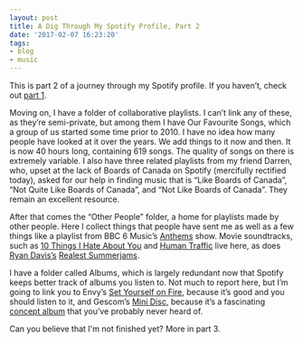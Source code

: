 ```yaml
---
layout: post
title: A Dig Through My Spotify Profile, Part 2
date: '2017-02-07 16:23:20'
tags:
- blog
- music
---
```


This is part 2 of a journey through my Spotify profile. If you haven’t, check out [part 1](http://www.shrieking.net/a-dig-through-my-spotify-profile-part-1/).

Moving on, I have a folder of collaborative playlists. I can’t link any of these, as they’re semi-private, but among them I have Our Favourite Songs, which a group of us started some time prior to 2010. I have no idea how many people have looked at it over the years. We add things to it now and then. It is now 40 hours long, containing 619 songs. The quality of songs on there is extremely variable. I also have three related playlists from my friend Darren, who, upset at the lack of Boards of Canada on Spotify (mercifully rectified today), asked for our help in finding music that is “Like Boards of Canada”, “Not Quite Like Boards of Canada”, and “Not Like Boards of Canada”. They remain an excellent resource.

After that comes the “Other People” folder, a home for playlists made by other people. Here I collect things that people have sent me as well as a few things like a playlist from BBC 6 Music’s [Anthems](https://open.spotify.com/user/puresock/playlist/6ETM5haLQ7I3TvJIuN0r97) show. Movie soundtracks, such as [10 Things I Hate About You](https://open.spotify.com/user/harradaemonic/playlist/625KQoeAo3QAxafraWdRXi) and [Human Traffic](https://open.spotify.com/user/markcrosby/playlist/1c1wB9twUHiqtXMbCopEhy) live here, as does [Ryan Davis’s](http://www.giantbomb.com/ryan-davis/3040-93335/) [Realest Summerjams](https://open.spotify.com/user/taswell/playlist/26eEZkxxU2KzKLmtVDF8he).

I have a folder called Albums, which is largely redundant now that Spotify keeps better track of albums you listen to. Not much to report here, but I’m going to link you to Envy’s [Set Yourself on Fire](https://open.spotify.com/album/0Pqk78gcHfHynYyPXq3fCQ), because it’s good and you should listen to it, and Gescom’s [Mini Disc](https://open.spotify.com/album/1LxGODGLwoHaZYyXSgEQNP), because it’s a fascinating [concept album](https://en.wikipedia.org/wiki/Minidisc_(album)) that you’ve probably never heard of.

Can you believe that I'm not finished yet? More in part 3.